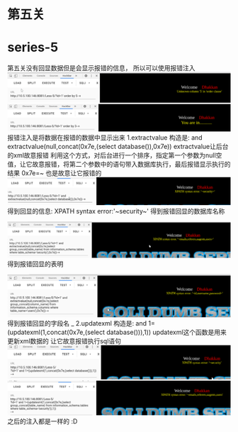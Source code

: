 # 第五关
# series-5
第五关没有回显数据但是会显示报错的信息，
所以可以使用报错注入
![image](./images/image29.png)
![image](./images/image30.png)
报错注入是将数据在报错的数据中显示出来
1.extractvalue
构造是:
and extractvalue(null,concat(0x7e,(select database()),0x7e))
extractvalue让后台的xml故意报错
利用这个方式，对后台进行一个排序，指定第一个参数为null空值，让它故意报错，将第二个参数中的语句带入数据库执行，最后报错显示执行的结果
0x7e=~
也是故意让它报错的
![image](./images/image31.png)
得到回显的信息:
XPATH syntax error:'~security~'
得到报错回显的数据库名称

![image](./images/image32.png)
得到报错回显的表明

![image](./images/image33.png)
得到报错回显的字段名
_
2.updatexml
构造是:
and 1=(updatexml(1,concat(0x7e,(select database())),1))
updatexml这个函数是用来更新xml数据的
让它故意报错执行sql语句
![image](./images/image34.png)
![image](./images/image35.png)
之后的注入都是一样的
:D


